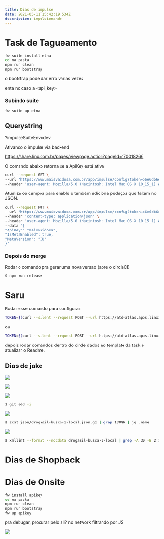```yaml
---
title: Dias de impulse
date: 2021-05-11T15:42:19.534Z
description: impulsionando
---
```


# Task de Tagueamento

```bash
fw suite install etna
cd na pasta
npm run clean
npm run bootstrap
```

o bootstrap pode dar erro varias vezes

enta no caso  a <api_key>

### Subindo suite

```bash
fw suite up etna
```

## Querystring

?impulseSuiteEnv=dev

Ativando o impulse via backend

https://share.linx.com.br/pages/viewpage.action?pageId=170018266

O comando abaixo retorna se a ApiKey está ativa

```bash
curl --request GET \
--url 'https://www.maisvaidosa.com.br/app/impulse/config?token=b6e6db6e-467c-4de8-8f5e-e22c7565da81' \
--header 'user-agent: Mozilla/5.0 (Macintosh; Intel Mac OS X 10_15_1) AppleWebKit/537.36 (KHTML, like Gecko) Chrome/78.0.3904.108 Safari/537.36'
```

Atualiza os campos para enable e também adiciona pedaços que faltam no JSON.

```bash
curl --request PUT \
--url 'https://www.maisvaidosa.com.br/app/impulse/config?token=b6e6db6e-467c-4de8-8f5e-e22c7565da81' \
--header 'content-type: application/json' \
--header 'user-agent: Mozilla/5.0 (Macintosh; Intel Mac OS X 10_15_1) AppleWebKit/537.36 (KHTML, like Gecko) Chrome/78.0.3904.108 Safari/537.36' \
--data '{
"ApiKey": "maisvaidosa",
"IsMetaEnabled": true,
"MetaVersion": "IU"
}'
```

### Depois do merge

Rodar o comando pra gerar uma nova versao (abre o circleCI)

```bash
$ npm run release
```

# Saru

Rodar esse comando para configurar

```bash
TOKEN=$(curl --silent --request POST --url https://atd-atlas.apps.linximpulse.net/atlas/token --http1.1 --header "Content-type: application/json" --data '{ "username": "guilherme.garber", "password": "XXXXX" }' | jq -r '.token') && curl --silent --request POST --url https://atd-atlas.apps.linximpulse.net/api/tests/configs/ --http1.1 --header "Content-Type: application/json" --data @saru.json --header "Authorization: Bearer ${TOKEN}"
```

ou

```bash
TOKEN=$(curl --silent --request POST --url https://atd-atlas.apps.linximpulse.net/atlas/token --http1.1 --header "Content-type: application/json" --data '{ 'username': \'$PLAT_USER\', 'password': '$PLAT_PASSWORD\' }' | jq -r '.token') && curl --silent --request POST --url https://atd-atlas.apps.linximpulse.net/api/tests/configs/ --http1.1 --header 'Content-Type: application/json' --data @saru.json --header 'Authorization: Bearer ${TOKEN}'
```

depois rodar comandos dentro do circle dados no template da task e atualizar o Readme.

## Dias de jake

![](/img/screenshot-from-2021-05-20-17-50-24.png)

![](/img/screenshot-from-2021-05-20-17-51-28.png)

![](/img/screenshot-from-2021-05-20-17-51-28.png)

```bash
$ git add -i
```

![](/img/screenshot-from-2021-05-20-17-56-05.png)

```bash
$ zcat json/drogasil-busca-1-local.json.gz | grep 13086 | jq .name
```

![](/img/screenshot-from-2021-05-20-17-56-05.png)

```bash
$ xmllint --format --nocdata drogasil-busca-1-local | grep -A 30 -B 2 13086
```

# Dias de Shopback

# Dias de Onsite

```bash
fw install apikey
cd na pasta
npm run clean
npm run bootstrap
fw up apikey
```

pra debugar, procurar pelo all? no network filtrando por JS

![](/img/2021-06-10_14-46.png)